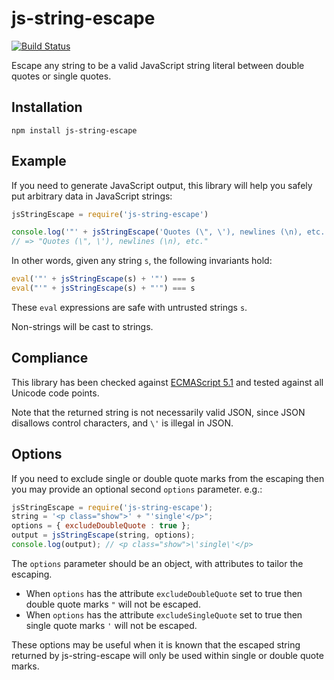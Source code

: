 # js-string-escape

[![Build Status](https://travis-ci.org/joliss/js-string-escape.png?branch=master)](https://travis-ci.org/joliss/js-string-escape)

Escape any string to be a valid JavaScript string literal between double
quotes or single quotes.

## Installation

```
npm install js-string-escape
```

## Example

If you need to generate JavaScript output, this library will help you safely
put arbitrary data in JavaScript strings:

```js
jsStringEscape = require('js-string-escape')

console.log('"' + jsStringEscape('Quotes (\", \'), newlines (\n), etc.') + '"')
// => "Quotes (\", \'), newlines (\n), etc."
```

In other words, given any string `s`, the following invariants hold:

```js
eval('"' + jsStringEscape(s) + '"') === s
eval("'" + jsStringEscape(s) + "'") === s
```

These `eval` expressions are safe with untrusted strings `s`.

Non-strings will be cast to strings.

## Compliance

This library has been checked against [ECMAScript
5.1](http://www.ecma-international.org/ecma-262/5.1/#sec-7.8.4) and tested
against all Unicode code points.

Note that the returned string is not necessarily valid JSON, since JSON
disallows control characters, and `\'` is illegal in JSON.

## Options
If you need to exclude single or double quote marks from the escaping then you may provide an optional second `options` parameter.  e.g.:
```js
jsStringEscape = require('js-string-escape');
string = '<p class="show">' + "'single'</p>";
options = { excludeDoubleQuote : true };
output = jsStringEscape(string, options);
console.log(output); // <p class="show">\'single\'</p>
```
The `options` parameter should be an object, with attributes to tailor the escaping.
* When `options` has the attribute `excludeDoubleQuote` set to true then double quote marks `"` will not be escaped.
* When `options` has the attribute `excludeSingleQuote` set to true then single quote marks `'` will not be escaped.

These options may be useful when it is known that the escaped string returned by js-string-escape will only be used within single or double quote marks.
